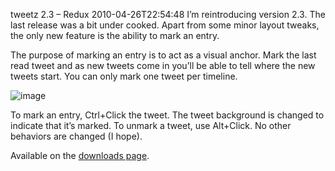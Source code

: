 tweetz 2.3 – Redux
2010-04-26T22:54:48
I’m reintroducing version 2.3. The last release was a bit under cooked. Apart from some minor layout tweaks, the only new feature is the ability to mark an entry.

The purpose of marking an entry is to act as a visual anchor. Mark the last read tweet and as new tweets come in you’ll be able to tell where the new tweets start. You can only mark one tweet per timeline.

![image](http://mike-ward.net/content/images/blog/tweetz2.3Redux_10751/image.png)

To mark an entry, Ctrl+Click the tweet. The tweet background is changed to indicate that it’s marked. To unmark a tweet, use Alt+Click. No other behaviors are changed (I hope). 

Available on the [downloads page](http://mike-ward.net/downloads).
